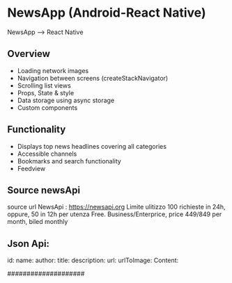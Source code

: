 # NewsApp (Android-React Native)
NewsApp --> React Native

## Overview

* Loading network images
* Navigation between screens (createStackNavigator)
* Scrolling list views
* Props, State & style
* Data storage using async storage
* Custom components
 
## Functionality 
* Displays top news headlines covering all categories
* Accessible channels
* Bookmarks and search functionality
* Feedview

## Source newsApi
source url NewsApi : https://newsapi.org
Limite ulitizzo 100 richieste in 24h, oppure, 50 in 12h per utenza Free. Business/Enterprice, price 449$/849$ per month, biled monthly

## Json Api:
id:
name:
author:
title:
description:
url:
urlToImage:
Content:


####################

